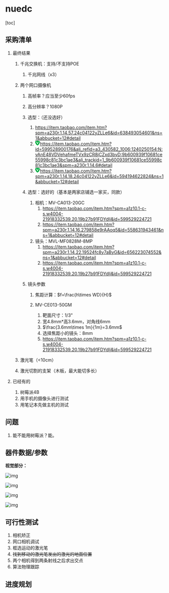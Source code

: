 # nuedc

[toc]

## 采购清单

1. 最终结果

   1. 千兆交换机：支持/不支持POE

      1. 千兆网线（x3）

   2. 两个网口摄像机

      1. 高帧率？应当至少60fps
      2. 高分辨率？1080P
      3. 选型：（还没选好）

         1. https://item.taobao.com/item.htm?spm=a230r.1.14.57.24c04122yZLLe6&id=638493054601&ns=1&abbucket=12#detail
         2. ![img](README.assets/8LDO48C$8@[GWU0353$FOVS.png)https://item.taobao.com/item.htm?id=599528900176&ali_refid=a3_430582_1006:1240250154:N:vAnE48VDVehafmeTVx9zCR8jCZxd3bvD:9b600939f10681ce55998c81c3bc1ae3&ali_trackid=1_9b600939f10681ce55998c81c3bc1ae3&spm=a230r.1.14.6#detail
         3. ![img](README.assets/8LDO48C$8@[GWU0353$FOVS-1635990902959.png)https://item.taobao.com/item.htm?spm=a230r.1.14.18.24c04122yZLLe6&id=594194622824&ns=1&abbucket=12#detail
      4. 选型：选好的（基本是两家店铺选一家买，同款）
         1. 相机：MV-CA013-20GC
            1. https://item.taobao.com/item.htm?spm=a1z10.1-c-s.w4004-21918332539.20.19b27b91FDYdIj&id=599529224721
            2. https://item.taobao.com/item.htm?spm=a230r.1.14.16.279858e9rAAoq5&id=558631943461&ns=1&abbucket=12#detail
         2. 镜头：MVL-MF0828M-8MP
            1. https://item.taobao.com/item.htm?spm=a230r.1.14.22.19524fc8y7aByG&id=656223074552&ns=1&abbucket=12#detail
            2. https://item.taobao.com/item.htm?spm=a1z10.1-c-s.w4004-21918332539.20.19b27b91FDYdIj&id=599529224721
      5. 镜头参数

         1. 焦距计算：$f=\frac{h\times WD}{H}$

         2. MV-CE013-50GM

            1. 靶面尺寸：1/3"
            2. 宽4.8mm*高3.6mm，对角线6mm
            3. $\frac{3.6mm\times 1m}{1m}=3.6mm$
            4. 选择焦距小的镜头：8mm
            5. https://item.taobao.com/item.htm?spm=a1z10.1-c-s.w4004-21918332539.20.19b27b91FDYdIj&id=599529224721

   3. 激光笔（<10cm）

   4. 激光切割的支架（木板，最大能切多长）

2. 已经有的

   1. 树莓派4B
   2. 用手机的摄像头进行测试
   3. 用笔记本先做主机的测试

## 问题

1. 能不能用树莓派？能。

## 器件数据/参数

**视觉部分：**

![img](https://img.alicdn.com/imgextra/i4/879125025/O1CN014gBQYv1mzUqHJN5rN_!!879125025.png)

![img](https://img.alicdn.com/imgextra/i2/879125025/O1CN01gS6ZUf1mzUq6vzQ4z_!!879125025.png)



![img](https://img.alicdn.com/imgextra/i1/2200639829572/O1CN01gEBDsz2Ka1mte8j0Z_!!2200639829572.jpg)

![img](https://img.alicdn.com/imgextra/i3/2200639829572/O1CN01zGlpF22Ka1n5TUuDc_!!2200639829572.jpg)



## 可行性测试

1. 相机矫正
2. 网口相机调试
3. 框选运动的激光笔
4. ~~找到移动的激光笔发出的激光的地面位置~~
5. 两个相机得到两条射线之后求出交点
6. 算法物理跟踪

## 进度规划

